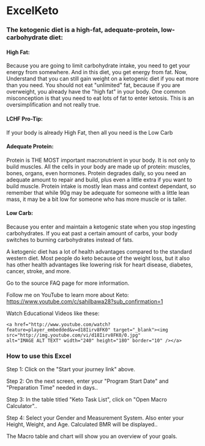 # ExcelKeto

### The ketogenic diet is a high-fat, adequate-protein, low-carbohydrate diet:

#### High Fat: 
Because you are going to limit carbohydrate intake, you need to get your energy from somewhere. And in this diet, you get energy from fat. Now, Understand that you can still gain weight on a ketogenic diet if you eat more than you need. You should not eat "unlimited" fat, because if you are overweight, you already have the "high fat" in your body. One common misconception is that you need to eat lots of fat to enter ketosis. This is an oversimplification and not really true.


#### LCHF Pro-Tip: 
If your body is already High Fat, then all you need is the Low Carb


#### Adequate Protein: 
Protein is THE MOST important macronutrient in your body. It is not only to build muscles. All the cells in your body are made up of protein: muscles, bones, organs, even hormones. Protein degrades daily, so you need an adequate amount to repair and build, plus even a little extra if you want to build muscle. Protein intake is mostly lean mass and context dependant, so remember that while 90g may be adequate for someone with a little lean mass, it may be a bit low for someone who has more muscle or is taller.


#### Low Carb: 
Because you enter and maintain a ketogenic state when you stop ingesting carbohydrates. If you eat past a certain amount of carbs, your body switches to burning carbohydrates instead of fats.


A ketogenic diet has a lot of health advantages compared to the standard western diet. Most people do keto because of the weight loss, but it also has other health advantages like lowering risk for heart disease, diabetes, cancer, stroke, and more.


Go to the source FAQ page for more information.

Follow me on YouTube to learn more about Keto:
https://www.youtube.com/c/sahilbawa28?sub_confirmation=1

Watch Educational Videos like these:

```
<a href="http://www.youtube.com/watch?feature=player_embedded&v=d18Iirv8FK0" target="_blank"><img src="http://img.youtube.com/vi/d18Iirv8FK0/0.jpg" 
alt="IMAGE ALT TEXT" width="240" height="180" border="10" /></a>
```

### How to use this Excel

Step 1: Click on the "Start your journey link" above.

Step 2: On the next screen, enter your "Program Start Date" and "Preparation Time" needed in days..

Step 3: In the table titled "Keto Task List", click on "Open Macro Calculator"..

Step 4: Select your Gender and Measurement System. Also enter your Height, Weight, and Age. Calculated BMR will be displayed..


The Macro table and chart will show you an overview of your goals.




